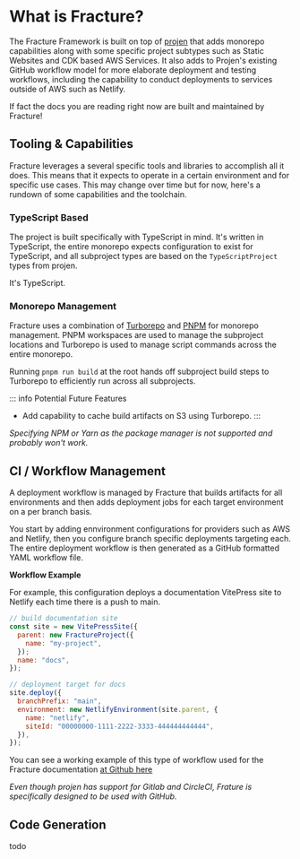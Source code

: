 # What is Fracture?

The Fracture Framework is built on top of [projen](https://projen.io/) that adds monorepo capabilities along with some specific project subtypes such as Static Websites and CDK based AWS Services. It also adds to Projen's existing GitHub workflow model for more elaborate deployment and testing workflows, including the capability to conduct deployments to services outside of AWS such as Netlify.

If fact the docs you are reading right now are built and maintained by Fracture!

## Tooling & Capabilities

Fracture leverages a several specific tools and libraries to accomplish all it does. This means that it expects to operate in a certain environment and for specific use cases. This may change over time but for now, here's a rundown of some capabilities and the toolchain.

### TypeScript Based

The project is built specifically with TypeScript in mind. It's written in TypeScript, the entire monorepo expects configuration to exist for TypeScript, and all subproject types are based on the `TypeScriptProject` types from projen.

It's TypeScript.

### Monorepo Management

Fracture uses a combination of [Turborepo](https://turbo.build/repo/docs) and [PNPM](https://pnpm.io/) for monorepo management. PNPM workspaces are used to manage the subproject locations and Turborepo is used to manage script commands across the entire monorepo.

Running `pnpm run build` at the root hands off subproject build steps to Turborepo to efficiently run across all subprojects.

::: info Potential Future Features
- Add capability to cache build artifacts on S3 using Turborepo.
:::

_Specifying NPM or Yarn as the package manager is not supported and probably won't work._

## CI / Workflow Management

A deployment workflow is managed by Fracture that builds artifacts for all environments and then adds deployment jobs for each target environment on a per branch basis.

You start by adding ennvironment configurations for providers such as AWS and Netlify, then you configure branch specific deployments targeting each. The entire deployment workflow is then generated as a GitHub formatted YAML workflow file. 

**Workflow Example**

For example, this configuration deploys a documentation VitePress site to Netlify each time there is a push to main.

```js
// build documentation site
const site = new VitePressSite({
  parent: new FractureProject({
    name: "my-project",
  });
  name: "docs",
});

// deployment target for docs
site.deploy({
  branchPrefix: "main",
  environment: new NetlifyEnvironment(site.parent, {
    name: "netlify",
    siteId: "00000000-1111-2222-3333-444444444444",
  }),
});
```

You can see a working example of this type of workflow used for the Fracture documentation [at Github here](https://github.com/sumoinc/fracture/blob/main/.github/workflows/deploy.yml)


_Even though projen has support for Gitlab and CircleCI, Frature is specifically designed to be used with GitHub._


## Code Generation

todo